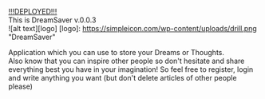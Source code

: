[!!!DEPLOYED!!!](https://dreamsaver.herokuapp.com/)  
This is DreamSaver v.0.0.3  
![alt text][logo]
[logo]:  https://simpleicon.com/wp-content/uploads/drill.png "DreamSaver"
 
Application which you can use to store your Dreams or Thoughts.  
Also know that you can inspire other people so don't hesitate and share everything best you have in your imagination!
So feel free to register, login and write anything you want (but don't delete articles of other people please)
